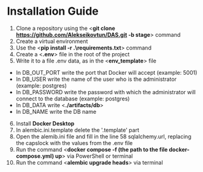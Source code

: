 # Installation Guide
1. Clone a repository using the <**git clone https://github.com/Alekseikovtun/DAS.git -b stage**> command
2. Create a virtual environment
3. Use the <**pip install -r .\requirements.txt**> command
4. Create a <**.env**> file in the root of the project
5. Write it to a file .env data, as in the <**env_template**> file
- In DB_OUT_PORT  write the port that Docker will accept (example: 5001)
- In DB_USER write the name of the user who is the administrator (example: postgres)
- In DB_PASSWORD write the password with which the administrator will connect to the database (example: postgres)
- In DB_DATA write <**./artifacts/db**>
- In DB_NAME write the DB name
6. Install **Docker Desktop**
7. In alembic.ini.template delete the '.template' part
8. Open the alemib.ini file and fill in the line 58 sqlalchemy.url, replacing the capslock with the values from the .env file
9. Run the command <**docker compose -f (the path to the file docker-compose.yml) up**> via PowerShell or terminal
10. Run the command <**alembic upgrade heads**> via terminal
